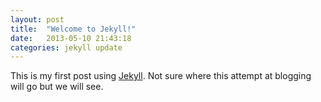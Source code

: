 ```yaml
---
layout: post
title:  "Welcome to Jekyll!"
date:   2013-05-10 21:43:18
categories: jekyll update
---
```


This is my first post using [Jekyll][jekyll]. Not sure where this attempt at blogging will go but we will see.

[jekyll]:    http://jekyllrb.com
